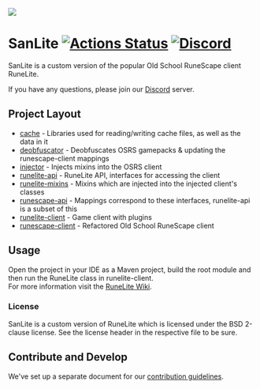 ![](https://i.imgur.com/Kk1sml0.png)
# SanLite [![Actions Status](https://github.com/SanLiteOSRS/SanLite/workflows/SanLite%20CI%20-%20Push/badge.svg)](https://github.com/SanLiteOSRS/SanLite/actions) [![Discord](https://img.shields.io/discord/634166880411713576?style=flat&logo=discord)](https://discord.gg/hNgWmk6)

SanLite is a custom version of the popular Old School RuneScape client RuneLite.

If you have any questions, please join our [Discord](https://discord.gg/hNgWmk6) server.

## Project Layout

- [cache](cache/src/main/java/net/runelite/cache) - Libraries used for reading/writing cache files, as well as the data in it
- [deobfuscator](deobfuscator/src/main/java/net/runelite/deob) - Deobfuscates OSRS gamepacks & updating the runescape-client mappings
- [injector](injector/src/main/java/net/runelite/injector) - Injects mixins into the OSRS client
- [runelite-api](runelite-api/src/main/java/net/runelite/api) - RuneLite API, interfaces for accessing the client
- [runelite-mixins](runelite-mixins/src/main/java/net/runelite) - Mixins which are injected into the injected client's classes	
- [runescape-api](runescape-api/src/main/java/net/runelite) - Mappings correspond to these interfaces, runelite-api is a subset of this
- [runelite-client](runelite-client/src/main/java/net/runelite/client) - Game client with plugins
- [runescape-client](runescape-client/src/main/java) - Refactored Old School RuneScape client

## Usage

Open the project in your IDE as a Maven project, build the root module and then run the RuneLite class in runelite-client.  
For more information visit the [RuneLite Wiki](https://github.com/runelite/runelite/wiki).

### License

SanLite is a custom version of RuneLite which is licensed under the BSD 2-clause license. See the license header in the respective file to be sure.

## Contribute and Develop

We've set up a separate document for our [contribution guidelines](https://github.com/sanliteosrs/SanLite/blob/master/.github/CONTRIBUTING.md).
